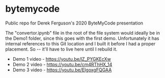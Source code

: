 # bytemycode
Public repo for Derek Ferguson's 2020 ByteMyCode presentation

The "convertor.ipynb" file in the root of the file system would ideally be in the Demo1 folder, since this goes with the first demo.  Unfortunately it has internal references to this Git location and I built it before I had a proper placement.  So -- it'll have to live here until I rebuild it.

* Demo 1 video - https://youtu.be/lZ_PYGKEcXw
* Demo 2 video - https://youtu.be/cm4RThHX_14 
* Demo 3 video - https://youtu.be/EIgoxgFQGAA
